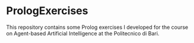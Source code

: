 # PrologExercises
This repository contains some Prolog exercises I developed for the course on Agent-based Artificial Intelligence at the Politecnico di Bari.

